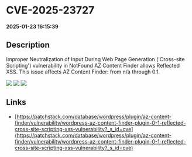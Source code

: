 # CVE-2025-23727

**2025-01-23 16:15:39**

## Description
Improper Neutralization of Input During Web Page Generation ('Cross-site Scripting') vulnerability in NotFound AZ Content Finder allows Reflected XSS. This issue affects AZ Content Finder: from n/a through 0.1.

![](https://img.shields.io/static/v1?label=Score&message=7.1&color=red)
![](https://img.shields.io/static/v1?label=Severity&message=HIGH&color=red)
![](https://img.shields.io/static/v1?label=CWE&message=XSS&color=green)

## Links
- [https://patchstack.com/database/wordpress/plugin/az-content-finder/vulnerability/wordpress-az-content-finder-plugin-0-1-reflected-cross-site-scripting-xss-vulnerability?_s_id=cve](https://patchstack.com/database/wordpress/plugin/az-content-finder/vulnerability/wordpress-az-content-finder-plugin-0-1-reflected-cross-site-scripting-xss-vulnerability?_s_id=cve)
